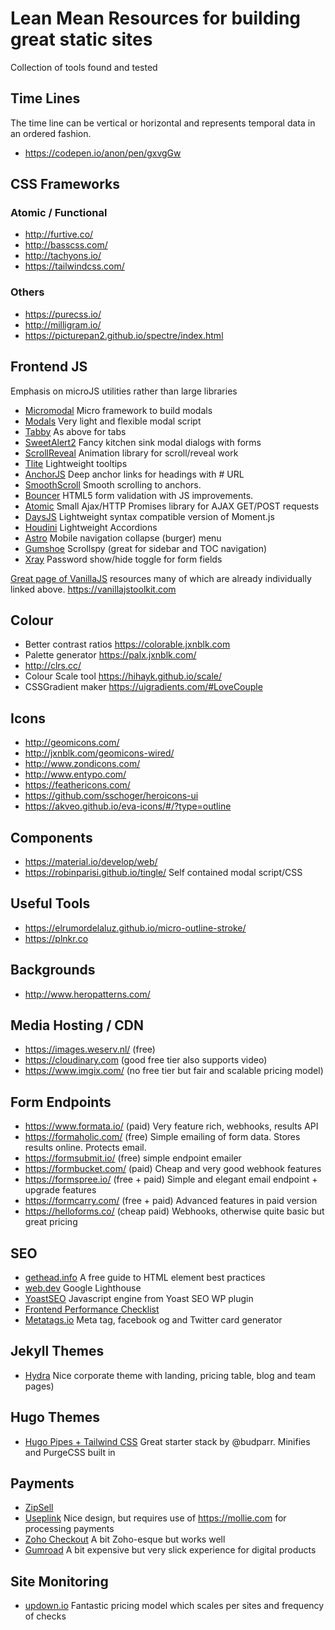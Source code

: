 # Lean Mean Resources for building great static sites
Collection of tools found and tested

## Time Lines
The time line can be vertical or horizontal and represents temporal data in an ordered fashion.

* https://codepen.io/anon/pen/gxvgGw

## CSS Frameworks

### Atomic / Functional
* http://furtive.co/
* http://basscss.com/
* http://tachyons.io/
* https://tailwindcss.com/

### Others
* https://purecss.io/
* http://milligram.io/
* https://picturepan2.github.io/spectre/index.html

## Frontend JS
Emphasis on microJS utilities rather than large libraries
* [Micromodal](https://micromodal.now.sh) Micro framework to build modals
* [Modals](https://github.com/cferdinandi/modals/) Very light and flexible modal script
* [Tabby](https://github.com/cferdinandi/tabby/) As above for tabs
* [SweetAlert2](https://sweetalert2.github.io/) Fancy kitchen sink modal dialogs with forms
* [ScrollReveal](https://scrollrevealjs.org/) Animation library for scroll/reveal work
* [Tlite](https://chrisdavies.github.io/tlite/) Lightweight tooltips
* [AnchorJS](https://github.com/bryanbraun/anchorjs) Deep anchor links for headings with # URL
* [SmoothScroll](https://github.com/cferdinandi/smooth-scroll) Smooth scrolling to anchors.
* [Bouncer](https://github.com/cferdinandi/bouncer) HTML5 form validation with JS improvements.
* [Atomic](https://github.com/cferdinandi/atomic) Small Ajax/HTTP Promises library for AJAX GET/POST requests
* [DaysJS](https://github.com/iamkun/dayjs) Lightweight syntax compatible version of Moment.js
* [Houdini](https://github.com/cferdinandi/houdini) Lightweight Accordions
* [Astro](https://github.com/cferdinandi/astro/) Mobile navigation collapse (burger) menu
* [Gumshoe](https://github.com/cferdinandi/gumshoe/) Scrollspy (great for sidebar and TOC navigation)
* [Xray](https://github.com/cferdinandi/x-ray/) Password show/hide toggle for form fields

[Great page of VanillaJS](https://vanillajstoolkit.com/plugins) resources many of which are already individually linked above. https://vanillajstoolkit.com

## Colour
* Better contrast ratios https://colorable.jxnblk.com
* Palette generator https://palx.jxnblk.com/
* http://clrs.cc/
* Colour Scale tool https://hihayk.github.io/scale/
* CSSGradient maker https://uigradients.com/#LoveCouple

## Icons
* http://geomicons.com/
* http://jxnblk.com/geomicons-wired/
* http://www.zondicons.com/
* http://www.entypo.com/
* https://feathericons.com/
* https://github.com/sschoger/heroicons-ui
* https://akveo.github.io/eva-icons/#/?type=outline

## Components
* https://material.io/develop/web/
* https://robinparisi.github.io/tingle/ Self contained modal script/CSS

## Useful Tools
* https://elrumordelaluz.github.io/micro-outline-stroke/
* https://plnkr.co

## Backgrounds
* http://www.heropatterns.com/

## Media Hosting / CDN
* https://images.weserv.nl/ (free)
* https://cloudinary.com (good free tier also supports video)
* https://www.imgix.com/ (no free tier but fair and scalable pricing model)

## Form Endpoints
* https://www.formata.io/ (paid) Very feature rich, webhooks, results API
* https://formaholic.com/ (free) Simple emailing of form data. Stores results online. Protects email.
* https://formsubmit.io/ (free) simple endpoint emailer
* https://formbucket.com/ (paid) Cheap and very good webhook features
* https://formspree.io/ (free + paid) Simple and elegant email endpoint + upgrade features
* https://formcarry.com/ (free + paid) Advanced features in paid version
* https://helloforms.co/ (cheap paid) Webhooks, otherwise quite basic but great pricing

## SEO
 - [gethead.info](https://gethead.info/) A free guide to HTML <head> element best practices
 - [web.dev](https://web.dev/measure) Google Lighthouse
 - [YoastSEO](https://github.com/Yoast/YoastSEO.js) Javascript engine from Yoast SEO WP plugin
 - [Frontend Performance Checklist](https://github.com/thedaviddias/Front-End-Performance-Checklist)
 - [Metatags.io](https://metatags.io/) Meta tag, facebook og and Twitter card generator

## Jekyll Themes
 - [Hydra](https://proud-alligator.cloudvent.net/) Nice corporate theme with landing, pricing table, blog and team pages)
 
## Hugo Themes
 - [Hugo Pipes + Tailwind CSS](https://github.com/budparr/hugopipes-tailwindcss) Great starter stack by @budparr. Minifies and PurgeCSS built in

## Payments
* [ZipSell](https://www.zipsell.org/)
* [Useplink](https://useplink.com/en/) Nice design, but requires use of https://mollie.com for processing payments
* [Zoho Checkout](https://www.zoho.com/uk/checkout/) A bit Zoho-esque but works well
* [Gumroad](https://gumroad.com/) A bit expensive but very slick experience for digital products

## Site Monitoring
* [updown.io](https://updown.io/) Fantastic pricing model which scales per sites and frequency of checks
